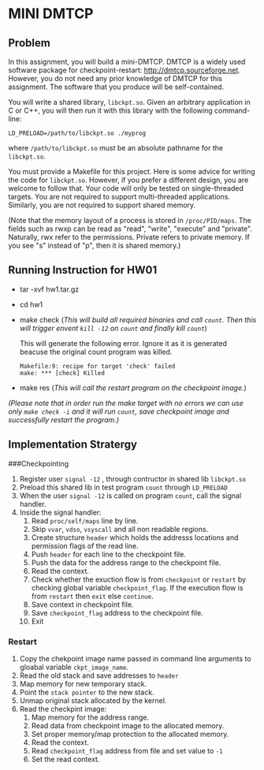 # MINI DMTCP


## Problem
In this assignment, you will build a mini-DMTCP. DMTCP is a widely used software package for checkpoint-restart: http://dmtcp.sourceforge.net. However, you do not need any prior knowledge of DMTCP for this assignment. The software that you produce will be self-contained.

You will write a shared library, `libckpt.so`. Given an arbitrary application in C or C++, you will then run it with this library with the following command-line:

```
LD_PRELOAD=/path/to/libckpt.so ./myprog
```

where `/path/to/libckpt.so` must be an absolute pathname for the `libckpt.so`.

You must provide a Makefile for this project. Here is some advice for writing the code for `libckpt.so`. However, if you prefer a different design, you are welcome to follow that. Your code will only be tested on single-threaded targets. You are not required to support multi-threaded applications. Similarly, you are not required to support shared memory.

(Note that the memory layout of a process is stored in `/proc/PID/maps`. The fields such as rwxp can be read as "read", "write", "execute" and "private". Naturally, rwx refer to the permissions. Private refers to private memory. If you see "s" instead of "p", then it is shared memory.)


## Running Instruction for HW01


- tar -xvf hw1.tar.gz
- cd hw1
- make check (*This will build all required binaries and call `count`. Then this will trigger envent `kill -12` on `count` and finally kill `count`*)
	
	This will generate the following error. Ignore it as it is generated beacuse the original count program was killed. 
	```
	Makefile:9: recipe for target 'check' failed
	make: *** [check] Killed
	```
- make res (*This will call the restart program on the checkpoint image.*)

*(Please note that in order run the make target with no errors we can use only `make check -i` and it will run `count`, save checkpoint image and successfully restart the program.)*

## Implementation Stratergy

###Checkpointing

1. Register user `signal -12` , through contructor in shared lib `libckpt.so`
2. Preload this shared lib in test program `count` through `LD_PRELOAD`
3. When the user `signal -12` is called on program `count`, call the signal handler.
4. Inside the signal handler:
	1. Read `proc/self/maps` line by line.
	2. Skip `vvar`, `vdso`, `vsyscall` and all non readable regions.
	3. Create structure `header` which holds the addresss locations and permission flags of the read line.
	4. Push `header` for each line to the checkpoint file.
	5. Push the data for the address range to the checkpoint file. 
	6. Read the context. 		
	7. Check whether the exuction flow is from `checkpoint` or `restart` by checking global variable `checkpoint_flag`. If the execution flow is from `restart` then `exit` else 		`continue`.
	8. Save context in checkpoint file.
	9. Save `checkpoint_flag` address to the checkpoint file.
	10. Exit

### Restart
1. Copy the chekpoint image name passed in command line arguments to gloabal variable `ckpt_image_name`.
2. Read the old stack and save addresses to `header`
3. Map memory for new temporary stack.
4. Point the `stack pointer` to the new stack.
5. Unmap original stack allocated by the kernel.
6. Read the checkpint image:
	1. Map memory for the address range.
	2. Read data from checkpoint image to the allocated memory.
	3. Set proper memory/map protection to the allocated memory.
	4. Read the context.
	5. Read `checkpoint_flag` address from file and set value to `-1`
	6. Set the read context.
